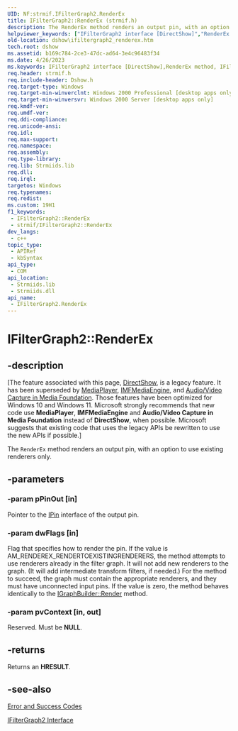 ```yaml
---
UID: NF:strmif.IFilterGraph2.RenderEx
title: IFilterGraph2::RenderEx (strmif.h)
description: The RenderEx method renders an output pin, with an option to use existing renderers only.
helpviewer_keywords: ["IFilterGraph2 interface [DirectShow]","RenderEx method","IFilterGraph2.RenderEx","IFilterGraph2::RenderEx","IFilterGraph2RenderEx","RenderEx","RenderEx method [DirectShow]","RenderEx method [DirectShow]","IFilterGraph2 interface","dshow.ifiltergraph2_renderex","strmif/IFilterGraph2::RenderEx"]
old-location: dshow\ifiltergraph2_renderex.htm
tech.root: dshow
ms.assetid: b169c784-2ce3-47dc-ad64-3e4c96483f34
ms.date: 4/26/2023
ms.keywords: IFilterGraph2 interface [DirectShow],RenderEx method, IFilterGraph2.RenderEx, IFilterGraph2::RenderEx, IFilterGraph2RenderEx, RenderEx, RenderEx method [DirectShow], RenderEx method [DirectShow],IFilterGraph2 interface, dshow.ifiltergraph2_renderex, strmif/IFilterGraph2::RenderEx
req.header: strmif.h
req.include-header: Dshow.h
req.target-type: Windows
req.target-min-winverclnt: Windows 2000 Professional [desktop apps only]
req.target-min-winversvr: Windows 2000 Server [desktop apps only]
req.kmdf-ver: 
req.umdf-ver: 
req.ddi-compliance: 
req.unicode-ansi: 
req.idl: 
req.max-support: 
req.namespace: 
req.assembly: 
req.type-library: 
req.lib: Strmiids.lib
req.dll: 
req.irql: 
targetos: Windows
req.typenames: 
req.redist: 
ms.custom: 19H1
f1_keywords:
 - IFilterGraph2::RenderEx
 - strmif/IFilterGraph2::RenderEx
dev_langs:
 - c++
topic_type:
 - APIRef
 - kbSyntax
api_type:
 - COM
api_location:
 - Strmiids.lib
 - Strmiids.dll
api_name:
 - IFilterGraph2.RenderEx
---
```


# IFilterGraph2::RenderEx


## -description

\[The feature associated with this page, [DirectShow](/windows/win32/directshow/directshow), is a legacy feature. It has been superseded by [MediaPlayer](/uwp/api/Windows.Media.Playback.MediaPlayer), [IMFMediaEngine](/windows/win32/api/mfmediaengine/nn-mfmediaengine-imfmediaengine), and [Audio/Video Capture in Media Foundation](windows/win32/medfound/audio-video-capture-in-media-foundation). Those features have been optimized for Windows 10 and Windows 11. Microsoft strongly recommends that new code use **MediaPlayer**, **IMFMediaEngine** and **Audio/Video Capture in Media Foundation** instead of **DirectShow**, when possible. Microsoft suggests that existing code that uses the legacy APIs be rewritten to use the new APIs if possible.\]

The <code>RenderEx</code> method renders an output pin, with an option to use existing renderers only.

## -parameters

### -param pPinOut [in]

Pointer to the <a href="/windows/desktop/api/strmif/nn-strmif-ipin">IPin</a> interface of the output pin.

### -param dwFlags [in]

Flag that specifies how to render the pin. If the value is AM_RENDEREX_RENDERTOEXISTINGRENDERERS, the method attempts to use renderers already in the filter graph. It will not add new renderers to the graph. (It will add intermediate transform filters, if needed.) For the method to succeed, the graph must contain the appropriate renderers, and they must have unconnected input pins. If the value is zero, the method behaves identically to the <a href="/windows/desktop/api/strmif/nf-strmif-igraphbuilder-render">IGraphBuilder::Render</a> method.

### -param pvContext [in, out]

Reserved. Must be <b>NULL</b>.

## -returns

Returns an <b>HRESULT</b>.

## -see-also

<a href="/windows/desktop/DirectShow/error-and-success-codes">Error and Success Codes</a>



<a href="/windows/desktop/api/strmif/nn-strmif-ifiltergraph2">IFilterGraph2 Interface</a>